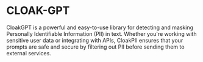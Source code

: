 # CLOAK-GPT

 CloakGPT is a powerful and easy-to-use library for detecting and masking Personally Identifiable Information (PII) in text. Whether you're working with sensitive user data or integrating with APIs, CloakPII ensures that your prompts are safe and secure by filtering out PII before sending them to external services.
